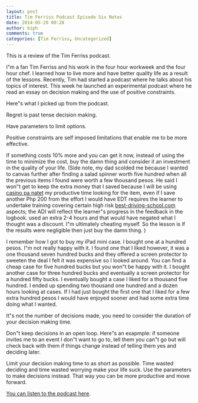 ```yaml
---
layout: post
title: Tim Ferriss Podcast Episode Six Notes
date: 2014-05-20 00:28
author: biph
comments: true
categories: [Tim Ferriss, Uncategorized]
---
```

<p>This is a review of the Tim Ferriss podcast. </p>
<p>I"m a fan Tim Ferriss and his work in the four hour workweek and the four hour chef. I learned how to live more and have better quality life as a result of the lessons. Recently, Tim had started a podcast where he talks about his topics of interest. This week he launched an experimental podcast where he read an essay on decision making and the use of positive constraints. </p>
<p>Here"s what I picked up from the podcast. </p>
<p>Regret is past tense decision making. </p>
<p>Have parameters to limit options. </p>
<p>Positive constraints are self imposed limitations that enable me to be more effective. </p>
<p>If something costs 10% more and you can get it now, instead of using the time to minimize the cost, buy the damn thing and consider it an investment in the quality of your life. (Side note, my dad scolded me because I wanted to canvas further after finding a salad spinner worth five hundred when all the previous items I found were worth a few thousand pesos. He said I won"t get to keep the extra money that I saved because I will be using <a href="http://www.svenskkasinon.com/">casino pa natet</a>  my productive time looking for the item, even if I save another Php 200 from the effort I would have EDT requires the learner to undertake training covering certain high risk <a href="http://best-driving-school.com/">best-driving-school.com</a> aspects; the ADI will reflect the learner"s progress in the feedback in the logbook. used an extra 2-4 hours and that would have negated what I thought was a discount. I"m ultimately cheating myself. So the lesson is if the results were negligible then just buy the damn thing. )</p>
<p>I remember how I got to buy my iPad mini case. I bought one at a hundred pesos. I"m not really happy with it. I found one that I liked however, it was a one thousand seven hundred bucks and they offered a screen protector to sweeten the deal I felt it was expensive so I looked around. You can find a cheap case for five hundred bucks but you won"t be happy with it. I bought another case for three hundred bucks and eventually a screen protector for a hundred fifty bucks. I eventually bought a case I liked for a thousand five hundred. I ended up spending two thousand one hundred and a dozen hours looking at cases. If I had just bought the first one that I liked for a few extra hundred pesos I would have enjoyed sooner and had some extra time doing what I wanted. </p>
<p>It"s not the number of decisions made, you need to consider the duration of your decision making time. </p>
<p>Don"t keep decisions in an open loop. Here"s an exapmple: if someone invites me to an event I don"t want to go to, tell them you can"t go but will check back with them if things change instead of telling them yes and deciding later. </p>
<p>Limit your decision making time to as short as possible. Time wasted deciding and time wasted worrying make your life suck. Use the parameters to make decisions instead. That way you can be more productive and move forward. </p>
<p><a href="http://buff.ly/1j5hwNV" rel="nofollow">You can listen to the podcast here</a>.</p>

